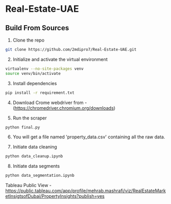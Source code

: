 # Real-Estate-UAE

## Build From Sources
1. Clone the repo
```bash
git clone https://github.com/2mdipro7/Real-Estate-UAE.git
```
2. Initialize and activate the virtual environment
```bash
virtualenv --no-site-packages venv
source venv/bin/activate
```
3. Install dependencies
```bash
pip install -r requirement.txt
```
4. Download Crome webdriver from - (https://chromedriver.chromium.org/downloads)

5. Run the scraper
```bash
python final.py
```
6. You will get a file named 'property_data.csv' containing all the raw data.

7. Initiate data cleaning
```bash
python data_cleanup.ipynb
```
8. Initiate data segments
```bash
python data_segmentation.ipynb
```

Tableau Public View - https://public.tableau.com/app/profile/mehrab.mashrafi/viz/RealEstateMarketInsigtsofDubai/PropertyInsights?publish=yes
